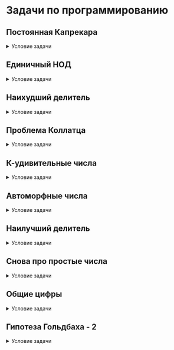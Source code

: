 # Задачи по программированию

## Постоянная Капрекара
<details>
  <summary>Условие задачи</summary>

  Возьмем четырехзначное число, в котором не все цифры одинаковы, например 6264. Расположим цифры сначала в порядке убывания - 6642; затем, переставив их в обратном порядке, получим 2466. Вычтем последнее число из 6642. На следующем шаге с полученной разностью проделаем то же самое. Если в результате промежуточных вычислений получилось число из менее чем четырёх цифр - дополним его лидирующими нулями до четырёхзначного и используем в вычислениях как четырёхзначное. Через несколько таких действий получится число, переходящее само в себя и называемое постоянной Капрекара.

  Требуется написать программу, которая находит эту постоянную и количество шагов для ее получения из заданного четырехзначного числа.
  
  Входные данные: четырехзначное число, в котором не все цифры одинаковы.
</details>




## Единичный НОД
<details>
  <summary>Условие задачи</summary>

  Заданы два натуральных числа в десятичной системе счисления, состоящие из единиц. В первом числе ровно N единиц, а во втором их ровно M. Требуется найти НОД этих чисел.

  Напомним, что НОД (наибольший общий делитель) двух чисел a и b — это такое максимальное число c, что b делится на c и a делится на c. 
</details>




## Наихудший делитель
<details>
  <summary>Условие задачи</summary>

  Будем говорить, что число a лучше числа b, если сумма цифр a больше суммы цифр числа b, а в случае равенства сумм их цифр, если число a меньше числа b. Например, число 124 лучше числа 123, так как у первого из них сумма цифр равна семи, а у второго — шести. Также, число 3 лучше числа 111, так как у них равны суммы цифр, но первое из них меньше.

  Дано число n. Найдите такой его делитель d (само число n и единица считаются делителями числа n), что любой другой делитель числа n лучше, чем d.
</details>




## Проблема Коллатца
<details>
  <summary>Условие задачи</summary>

  Студент Василий начитался новостей о Григории Перельмане и решил, что тоже хочет миллион долларов. Получить его он собирается, исследовав проблему Коллатца. Эта проблема предполагает следующую последовательность преобразований: некоторое натуральное число N делится на 2, если оно четное, в противном случае умножается на три и увеличивается на единицу. Получившееся число N1 (равное либо N/2, либо 3N+1) подвергается той же процедуре, и так далее. Существует гипотеза, что любое натуральное число N в результате вышеописанных преобразований превращается в единицу. Количество шагов, требующихся для получения единицы, зависит от исходного числа по весьма сложному принципу: так, 27 превращается в 1 за 111 шагов, а 3 – за 7.

  Василий предположил, что быстрее всего в единицу превращаются числа Мерсенна – числа вида 2^n-1, где n – целое положительное. Теперь ему хочется проверить эту теорию. Помогите ему, напишите программу, которая по заданному числу Мерсенна N и размеру отрезка M будет выяснять, существует ли число K (N < K ≤ N+M), которое будет превращаться в единицу за меньшее число шагов, нежели N.
</details>




## К-удивительные числа
<details>
  <summary>Условие задачи</summary>

  Переворотом числа X назовем число, в котором все цифры числа X стоят в обратном порядке. Например, переворотом числа 6372 является число 2736, а числа 7800 - 87. Назовем K-удивительным такое число, которое в сумме со своим переворотом дает число K.

  Например, у числа 222 имеется всего два K-удивительных числа: 111 и 210, а у числа 1050 имеется девять K-удивительных числа: 129, 228, 327, 426, 525, 624, 723, 822, 921.

  Требуется написать программу, которая по заданному K определит количество K-удивительных чисел.
  
  Входные данные: число K.
</details>




## Автоморфные числа
<details>
  <summary>Условие задачи</summary>

  Число называется автоморфным если оно совпадает с последними цифрами своего квадрата. Например, число 25 автоморфно, так как 25^2 = 625. Напишите программу определения всех автоморфных чисел на заданном промежутке [a, b].
  
  Входные данные: промежуток [a, b].
</details>




## Наилучший делитель
<details>
  <summary>Условие задачи</summary>

  Будем говорить, что число a лучше числа b, если сумма цифр a больше суммы цифр числа b, а в случае равенства сумм их цифр, если число a меньше числа b. Например, число 124 лучше числа 123, так как у первого из них сумма цифр равна семи, а у второго – шести. Также, число 3 лучше числа 111, так как у них равны суммы цифр, но первое из них меньше.

  Дано число n. Найдите такой его делитель (само число n и единица считаются делителями числа n), который лучше любого другого делителя числа n.

  Входные данные: целое число n (1 ≤ n ≤ 10^5).
</details>




## Снова про простые числа
<details>
  <summary>Условие задачи</summary>

  Найдите простое число из отрезка [a, b] с максимальной суммой цифр. Если таких чисел несколько, выберите из них максимальное.

  Напомним, что простым называется натуральное число, большее единицы и делящееся только на единицу и на само себя.
</details>




## Общие цифры
<details>
  <summary>Условие задачи</summary>

  Заданы натуральные числа A, B, C. Требуется написать программу, которая найдет общие цифры в этих числах.
  
  Входные данные: числа A, B, C.
</details>




## Гипотеза Гольдбаха - 2
<details>
  <summary>Условие задачи</summary>

  Гипотеза Гольдбаха гласит, что любое четное число большее двух представимо в виде суммы двух простых чисел. Она является одной из самых старых нерешенных задач математики. На март 2004 года, гипотеза Гольдбаха проверена для всех четных чисел, больших 2 и не превышающих 10^17.

  Ваша задача будет несколько более общей. Задано число x. Необходимо найти число способов представить его в виде суммы ровно двух простых чисел (представления, отличающиеся порядком слагаемых, следует считать одинаковыми).

  Напомним, что простым называется натуральное число, большее единицы и делящееся только на единицу и на само себя.
</details>